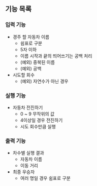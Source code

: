 ## 기능 목록
### 입력 기능
- 경주 할 자동차 이름
  - 쉼표로 구분
  - 5자 이하
  - 이름 시작과 끝의 띄어쓰기는 공백 처리
  - (예외) 중복된 이름
  - (예외) 공백
- 시도할 회수
  - (예외) 자연수가 아닌 경우
### 실행 기능
- 자동차 전진하기
  - 0 ~ 9 무작위의 값
  - 4이상일 경우 전진하기
  - 시도 회수만큼 실행
### 출력 기능
- 차수별 실행 결과
  - 자동차 이름
  - 이동 거리
- 최종 우승자
  - 여러 명일 경우 쉼표로 구분
